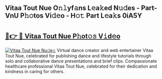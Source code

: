 ## Vitaa Tout Nue O𝚗𝚕yf𝚊ns L𝚎a𝚔ed N𝚞𝚍es - Part-VnU P𝚑𝚘tos Vi𝚍𝚎o - H𝚘𝚝 Part L𝚎a𝚔s 0iA5Y

# <h2><a href="http://kf8h1nt.oniu.top/?m=Vitaa+Tout+Nue">🔗👉 🔴 Vitaa Tout Nue P𝚑ot𝚘𝚜 V𝚒d𝚎o</a></h2>

[![Vitaa Tout Nue Nu𝚍e𝚜](https://i.imgur.com/0qMVB7G.gif)](http://kf8h1nt.oniu.top/?m=Vitaa+Tout+Nue)
Virtual dance creator and web entertainer Vitaa Tout Nue, celebrated for publishing dance and lifestyle tutorials through solo and collaborative dance presentations and brief clips. Compassionate healthcare professional Vitaa Tout Nue, celebrated for their dedication and kindness in caring for others.  

